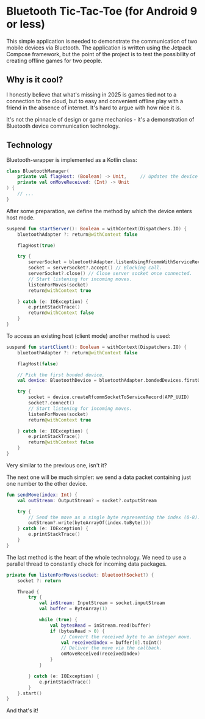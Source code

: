 # Bluetooth Tic-Tac-Toe (for Android 9 or less)

This simple application is needed to demonstrate the communication of two mobile devices via Bluetooth.
The application is written using the Jetpack Compose framework, but the point of the project is to test the possibility of creating offline games for two people.

## Why is it cool?

I honestly believe that what's missing in 2025 is games tied not to a connection to the cloud,
but to easy and convenient offline play with a friend in the absence of internet. It's hard to argue with how nice it is.

It's not the pinnacle of design or game mechanics - it's a demonstration of Bluetooth device communication technology.

## Technology

Bluetooth-wrapper is implemented as a Kotlin class:

```kotlin
class BluetoothManager(
    private val flagHost: (Boolean) -> Unit,     // Updates the device status - host or client
    private val onMoveReceived: (Int) -> Unit
) {
    // ...
}
```

After some preparation, we define the method by which the device enters host mode.

```kotlin
suspend fun startServer(): Boolean = withContext(Dispatchers.IO) {
    bluetoothAdapter ?: return@withContext false

    flagHost(true)

    try {
        serverSocket = bluetoothAdapter.listenUsingRfcommWithServiceRecord(SERVICE_NAME, APP_UUID)
        socket = serverSocket?.accept() // Blocking call.
        serverSocket?.close() // Close server socket once connected.
        // Start listening for incoming moves.
        listenForMoves(socket)
        return@withContext true

    } catch (e: IOException) {
        e.printStackTrace()
        return@withContext false
    }
}
```

To access an existing host (client mode) another method is used:

```kotlin
suspend fun startClient(): Boolean = withContext(Dispatchers.IO) {
    bluetoothAdapter ?: return@withContext false

    flagHost(false)

    // Pick the first bonded device.
    val device: BluetoothDevice = bluetoothAdapter.bondedDevices.firstOrNull() ?: return@withContext false

    try {
        socket = device.createRfcommSocketToServiceRecord(APP_UUID)
        socket?.connect()
        // Start listening for incoming moves.
        listenForMoves(socket)
        return@withContext true

    } catch (e: IOException) {
        e.printStackTrace()
        return@withContext false
    }
}
```

Very similar to the previous one, isn't it?

The next one will be much simpler: we send a data packet containing just one number to the other device.

```kotlin
fun sendMove(index: Int) {
    val outStream: OutputStream? = socket?.outputStream

    try {
        // Send the move as a single byte representing the index (0-8).
        outStream?.write(byteArrayOf(index.toByte()))
    } catch (e: IOException) {
        e.printStackTrace()
    }
}
```

The last method is the heart of the whole technology.
We need to use a parallel thread to constantly check for incoming data packages.

```kotlin
private fun listenForMoves(socket: BluetoothSocket?) {
    socket ?: return

    Thread {
        try {
            val inStream: InputStream = socket.inputStream
            val buffer = ByteArray(1)

            while (true) {
                val bytesRead = inStream.read(buffer)
                if (bytesRead > 0) {
                    // Convert the received byte to an integer move.
                    val receivedIndex = buffer[0].toInt()
                    // Deliver the move via the callback.
                    onMoveReceived(receivedIndex)
                }
            }

        } catch (e: IOException) {
            e.printStackTrace()
        }
    }.start()
}
```

And that's it!
